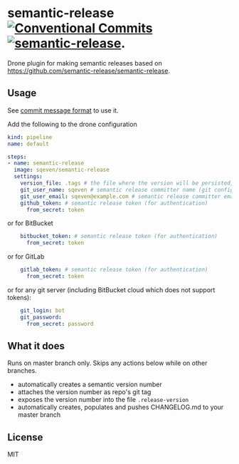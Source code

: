 # semantic-release [![Conventional Commits](https://img.shields.io/badge/Conventional%20Commits-1.0.0-yellow.svg)](https://conventionalcommits.org) [![semantic-release](https://img.shields.io/badge/%20%20%F0%9F%93%A6%F0%9F%9A%80-semantic--release-e10079.svg)](https://github.com/semantic-release/semantic-release). 

Drone plugin for making semantic releases based on https://github.com/semantic-release/semantic-release.

## Usage

See [commit message format](https://github.com/semantic-release/semantic-release#commit-message-format) to use it.

Add the following to the drone configuration

```yml
kind: pipeline
name: default

steps:
- name: semantic-release
  image: sqeven/semantic-release
  settings:
    version_file: .tags # the file where the version will be persisted, defaults to .release-version
    git_user_name: sqeven # semantic release committer name (git config user.name)
    git_user_email: sqeven@example.com # semantic release committer email (git config user.email)
    github_token: # semantic release token (for authentication)
      from_secret: token
```

or for BitBucket

```yml
    bitbucket_token: # semantic release token (for authentication)
      from_secret: token
```

or for GitLab

```yml
    gitlab_token: # semantic release token (for authentication)
      from_secret: token
```

or for any git server (including BitBucket cloud which does not support tokens):

```yml
    git_login: bot
    git_password:
      from_secret: password
```

## What it does

Runs on master branch only. Skips any actions below while on other branches.

- automatically creates a semantic version number
- attaches the version number as repo's git tag
- exposes the version number into the file `.release-version`
- automatically creates, populates and pushes CHANGELOG.md to your master branch

## License

MIT
